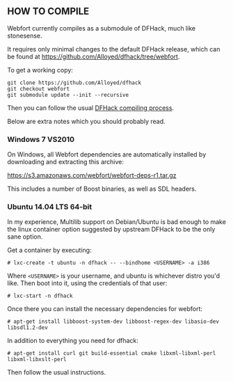 ## HOW TO COMPILE ##

Webfort currently compiles as a submodule of DFHack, much like
stonesense.

It requires only minimal changes to the default DFHack release, which
can be found at <https://github.com/Alloyed/dfhack/tree/webfort>.

To get a working copy:

	git clone https://github.com/Alloyed/dfhack
	git checkout webfort
	git submodule update --init --recursive

Then you can follow the usual
[DFHack compiling process](https://github.com/Alloyed/dfhack/blob/webfort/Compile.rst).

Below are extra notes which you should probably read.

### Windows 7 VS2010 ###

On Windows, all Webfort dependencies are automatically installed by
downloading and extracting this archive:

https://s3.amazonaws.com/webfort/webfort-deps-r1.tar.gz

This includes a number of Boost binaries, as well as SDL headers.

### Ubuntu 14.04 LTS 64-bit ###

In my experience, Multilib support on Debian/Ubuntu is bad enough to
make the linux container option suggested by upstream DFHack to be the
only sane option.

Get a container by executing:

	# lxc-create -t ubuntu -n dfhack -- --bindhome <USERNAME> -a i386

Where ```<USERNAME>``` is your username, and ubuntu is whichever distro you'd
like. Then boot into it, using the credentials of that user:

	# lxc-start -n dfhack

Once there you can install the necessary dependencies for webfort:

	# apt-get install libboost-system-dev libboost-regex-dev libasio-dev libsdl1.2-dev

In addition to everything you need for dfhack:

	# apt-get install curl git build-essential cmake libxml-libxml-perl libxml-libxslt-perl

Then follow the usual instructions.
